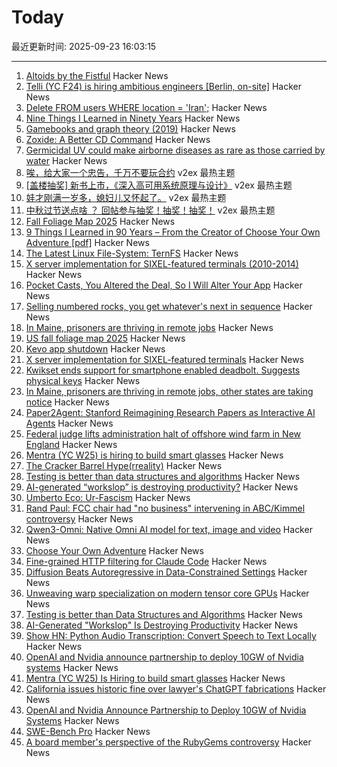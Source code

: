 # Today

最近更新时间: 2025-09-23 16:03:15

--- 
1. [Altoids by the Fistful](https://www.scottsmitelli.com/articles/altoids-by-the-fistful/) Hacker News
2. [Telli (YC F24) is hiring ambitious engineers [Berlin, on-site]](https://hi.telli.com/join-us) Hacker News
3. [Delete FROM users WHERE location = 'Iran';](https://gist.github.com/avestura/ce2aa6e55dad783b1aba946161d5fef4) Hacker News
4. [Nine Things I Learned in Ninety Years](http://edwardpackard.com/wp-content/uploads/2025/09/Nine-Things-I-Learned-in-Ninety-Years.pdf) Hacker News
5. [Gamebooks and graph theory (2019)](https://notes.atomutek.org/gamebooks-and-graph-theory.html) Hacker News
6. [Zoxide: A Better CD Command](https://github.com/ajeetdsouza/zoxide) Hacker News
7. [Germicidal UV could make airborne diseases as rare as those carried by water](https://www.worksinprogress.news/p/how-to-clean-the-air) Hacker News
8. [唉，给大家一个忠告，千万不要玩合约](https://www.v2ex.com/t/1161190) v2ex 最热主题
9. [[盖楼抽奖] 新书上市，《深入高可用系统原理与设计》](https://www.v2ex.com/t/1161188) v2ex 最热主题
10. [娃才刚满一岁多，媳妇儿又怀起了。](https://www.v2ex.com/t/1161187) v2ex 最热主题
11. [中秋过节送点啥 ？ 回帖参与抽奖！抽奖！抽奖！](https://www.v2ex.com/t/1161186) v2ex 最热主题
12. [Fall Foliage Map 2025](https://www.explorefall.com/fall-foliage-map) Hacker News
13. [9 Things I Learned in 90 Years – From the Creator of Choose Your Own Adventure [pdf]](http://edwardpackard.com/wp-content/uploads/2025/09/Nine-Things-I-Learned-in-Ninety-Years.pdf) Hacker News
14. [The Latest Linux File-System: TernFS](https://www.phoronix.com/news/TernFS-File-System-Open-Source) Hacker News
15. [X server implementation for SIXEL-featured terminals (2010-2014)](https://github.com/saitoha/xserver-SIXEL) Hacker News
16. [Pocket Casts, You Altered the Deal, So I Will Alter Your App](https://blog.matthewbrunelle.com/podcasts-you-altered-the-deal-so-i-will-alter-your-app/) Hacker News
17. [Selling numbered rocks, you get whatever's next in sequence](https://weight.rocks) Hacker News
18. [In Maine, prisoners are thriving in remote jobs](https://www.mainepublic.org/2025-08-29/in-maine-prisoners-are-thriving-in-remote-jobs-and-other-states-are-taking-notice) Hacker News
19. [US fall foliage map 2025](https://www.explorefall.com/fall-foliage-map) Hacker News
20. [Kevo app shutdown](https://www.kwikset.com/support/answers/what-does-the-kevo-app-shutdown-mean-to-my-kevo-door-lock) Hacker News
21. [X server implementation for SIXEL-featured terminals](https://github.com/saitoha/xserver-SIXEL) Hacker News
22. [Kwikset ends support for smartphone enabled deadbolt. Suggests physical keys](https://www.kwikset.com/support/answers/what-does-the-kevo-app-shutdown-mean-to-my-kevo-door-lock) Hacker News
23. [In Maine, prisoners are thriving in remote jobs, other states are taking notice](https://www.mainepublic.org/2025-08-29/in-maine-prisoners-are-thriving-in-remote-jobs-and-other-states-are-taking-notice) Hacker News
24. [Paper2Agent: Stanford Reimagining Research Papers as Interactive AI Agents](https://arxiv.org/abs/2509.06917) Hacker News
25. [Federal judge lifts administration halt of offshore wind farm in New England](https://apnews.com/article/trump-renewable-energy-offshore-wind-revolution-wind-f1cbe85a829e3d5e5496f834bcb617d1) Hacker News
26. [Mentra (YC W25) is hiring to build smart glasses](https://news.ycombinator.com/item?id=45336282) Hacker News
27. [The Cracker Barrel Hype(rreality)](https://www.unpopularfront.news/p/the-cracker-barrel-hyperreality) Hacker News
28. [Testing is better than data structures and algorithms](https://nedbatchelder.com/blog/202509/testing_is_better_than_dsa.html) Hacker News
29. [AI-generated “workslop” is destroying productivity?](https://hbr.org/2025/09/ai-generated-workslop-is-destroying-productivity) Hacker News
30. [Umberto Eco: Ur-Fascism](https://bobmschwartz.com/2017/12/28/umberto-eco-ur-fascism/) Hacker News
31. [Rand Paul: FCC chair had "no business" intervening in ABC/Kimmel controversy](https://arstechnica.com/tech-policy/2025/09/rand-paul-fcc-chair-had-no-business-intervening-in-abc-kimmel-controversy/) Hacker News
32. [Qwen3-Omni: Native Omni AI model for text, image and video](https://github.com/QwenLM/Qwen3-Omni) Hacker News
33. [Choose Your Own Adventure](https://www.filfre.net/2025/09/choose-your-own-adventure/) Hacker News
34. [Fine-grained HTTP filtering for Claude Code](https://ammar.io/blog/httpjail) Hacker News
35. [Diffusion Beats Autoregressive in Data-Constrained Settings](https://blog.ml.cmu.edu/2025/09/22/diffusion-beats-autoregressive-in-data-constrained-settings/) Hacker News
36. [Unweaving warp specialization on modern tensor core GPUs](https://rohany.github.io/blog/warp-specialization/) Hacker News
37. [Testing is better than Data Structures and Algorithms](https://nedbatchelder.com/blog/202509/testing_is_better_than_dsa.html) Hacker News
38. [AI-Generated "Workslop" Is Destroying Productivity](https://hbr.org/2025/09/ai-generated-workslop-is-destroying-productivity) Hacker News
39. [Show HN: Python Audio Transcription: Convert Speech to Text Locally](https://www.pavlinbg.com/posts/python-speech-to-text-guide) Hacker News
40. [OpenAI and Nvidia announce partnership to deploy 10GW of Nvidia systems](https://openai.com/index/openai-nvidia-systems-partnership/) Hacker News
41. [Mentra (YC W25) Is Hiring to build smart glasses](https://news.ycombinator.com/item?id=45336282) Hacker News
42. [California issues historic fine over lawyer's ChatGPT fabrications](https://calmatters.org/economy/technology/2025/09/chatgpt-lawyer-fine-ai-regulation/) Hacker News
43. [OpenAI and Nvidia Announce Partnership to Deploy 10GW of Nvidia Systems](https://openai.com/index/openai-nvidia-systems-partnership/) Hacker News
44. [SWE-Bench Pro](https://github.com/scaleapi/SWE-bench_Pro-os) Hacker News
45. [A board member's perspective of the RubyGems controversy](https://apiguy.substack.com/p/a-board-members-perspective-of-the) Hacker News
